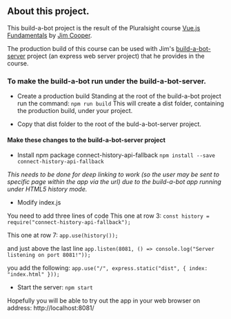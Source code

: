 ## About this project.

This build-a-bot project is the result of the Pluralsight course [Vue.js Fundamentals](https://app.pluralsight.com/library/courses/vuejs-fundamentals/) by [Jim Cooper](https://app.pluralsight.com/profile/author/jim-cooper).

The production build of this course can be used with Jim's [build-a-bot-server](https://github.com/jmcooper/build-a-bot-server) project (an express web server project) that he provides in the course.

### To make the build-a-bot run under the build-a-bot-server.

* Create a production build
Standing at the root of the build-a-bot project run the command: `npm run build`
This will create a dist folder, containing the production build, under your project.

* Copy that dist folder to the root of the buld-a-bot-server project.

#### Make these changes to the build-a-bot-server project

* Install npm package connect-history-api-fallback
`npm install --save connect-history-api-fallback`

_This needs to be done for deep linking to work (so the user may be sent to specific page within the app via the url) due to the build-a-bot app running under HTML5 history mode._

* Modify index.js

You need to add three lines of code
This one at row 3:
`const history = require("connect-history-api-fallback");`

This one at row 7:
`app.use(history());`

and just above the last line `app.listen(8081, () => console.log("Server listening on port 8081!"));`

you add the following: 
`app.use("/", express.static("dist", { index: "index.html" }));`

* Start the server: `npm start`

Hopefully you will be able to try out the app in your web browser on address: http://localhost:8081/

